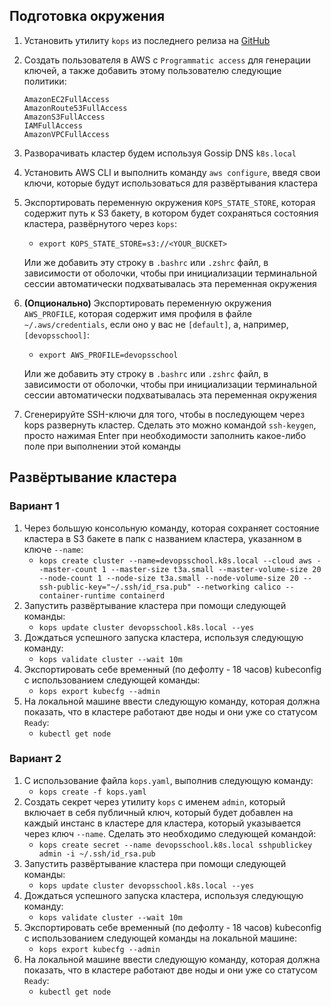 ## Подготовка окружения
1. Установить утилиту `kops` из последнего релиза на [GitHub](https://github.com/kubernetes/kops/)
2. Создать пользователя в AWS с `Programmatic access` для генерации ключей, а также добавить этому пользователю следующие политики:
    ```
    AmazonEC2FullAccess
    AmazonRoute53FullAccess
    AmazonS3FullAccess
    IAMFullAccess
    AmazonVPCFullAccess
    ```
3. Разворачивать кластер будем используя Gossip DNS `k8s.local`
4. Установить AWS CLI и выполнить команду `aws configure`, введя свои ключи, которые будут использоваться для развёртывания кластера
5. Экспортировать переменную окружения `KOPS_STATE_STORE`, которая содержит путь к S3 бакету, в котором будет сохраняться состояния кластера, развёрнутого через `kops`:
    - `export KOPS_STATE_STORE=s3://<YOUR_BUCKET>`

    Или же добавить эту строку в `.bashrc` или `.zshrc` файл, в зависимости от оболочки, чтобы при инициализации терминальной сессии автоматически подхватывалась эта переменная окружения
6. **(Опционально)** Экспортировать переменную окружения `AWS_PROFILE`, которая содержит имя профиля в файле `~/.aws/credentials`, если оно у вас не `[default]`, а, например, `[devopsschool]`:
    - `export AWS_PROFILE=devopsschool`

    Или же добавить эту строку в `.bashrc` или `.zshrc` файл, в зависимости от оболочки, чтобы при инициализации терминальной сессии автоматически подхватывалась эта переменная окружения
7. Сгенерируйте SSH-ключи для того, чтобы в последующем через kops развернуть кластер. Сделать это можно командой `ssh-keygen`, просто нажимая Enter при необходимости заполнить какое-либо поле при выполнении этой команды


## Развёртывание кластера
### Вариант 1
1. Через большую консольную команду, которая сохраняет состояние кластера в S3 бакете в папк с названием кластера, указанном в ключе `--name`:
    - `kops create cluster --name=devopsschool.k8s.local --cloud aws --master-count 1 --master-size t3a.small --master-volume-size 20 --node-count 1 --node-size t3a.small --node-volume-size 20 --ssh-public-key="~/.ssh/id_rsa.pub" --networking calico --container-runtime containerd`
2. Запустить развёртывание кластера при помощи следующей команды:
    - `kops update cluster devopsschool.k8s.local --yes`
3. Дождаться успешного запуска кластера, используя следующую команду:
    - `kops validate cluster --wait 10m`
4. Экспортировать себе временный (по дефолту - 18 часов) kubeconfig с использованием следующей команды:
    - `kops export kubecfg --admin`
5. На локальной машине ввести следующую команду, которая должна показать, что в кластере работают две ноды и они уже со статусом `Ready`:
    - `kubectl get node`
### Вариант 2
1. С использование файла `kops.yaml`, выполнив следующую команду:
    - `kops create -f kops.yaml`
2. Создать секрет через утилиту `kops` с именем `admin`, который включает в себя публичный ключ, который будет добавлен на каждый инстанс в кластере для кластера, который указывается через ключ `--name`. Сделать это необходимо следующей командой:
    - `kops create secret --name devopsschool.k8s.local sshpublickey admin -i ~/.ssh/id_rsa.pub`
3. Запустить развёртывание кластера при помощи следующей команды:
    - `kops update cluster devopsschool.k8s.local --yes`
4. Дождаться успешного запуска кластера, используя следующую команду:
    - `kops validate cluster --wait 10m`
5. Экспортировать себе временный (по дефолту - 18 часов) kubeconfig с использованием следующей команды на локальной машине:
    - `kops export kubecfg --admin`
6. На локальной машине ввести следующую команду, которая должна показать, что в кластере работают две ноды и они уже со статусом `Ready`:
    - `kubectl get node`
